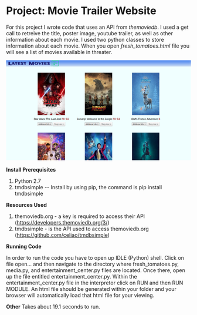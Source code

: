 # Project: Movie Trailer Website

For this project I wrote code that uses an API from *themoviedb*. I used a get call to retreive the title, poster image, youtube trailer, as well as other information about each movie. I used two python classes to store information about each movie. When you open *fresh_tomatoes.html* file you will see a list of movies available in threater. 

![Pic](LatestMoviesPic.png)
	
**Install Prerequisites**

1. Python 2.7
2. tmdbsimple -- Install by using pip, the command is pip install tmdbsimple

**Resources Used** 

1. themoviedb.org - a key is required to access their API (https://developers.themoviedb.org/3/)
2. tmdbsimple - is the API used to access themoviedb.org (https://github.com/celiao/tmdbsimple)

**Running Code**

In order to run the code you have to open up IDLE (Python) shell. Click on file open... and then navigate to the directory where fresh_tomatoes.py, media.py, and entertainment_center.py files are located. Once there, open up the file entitled entertainment_center.py. Within the entertainment_center.py file in the interpretor click on RUN and then RUN MODULE. An html file should be generated within your folder and your browser will automatically load that html file for your viewing.

**Other**
Takes about 19.1 seconds to run. 

